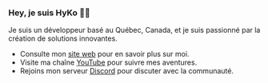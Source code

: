 ### Hey, je suis HyKo 👋🏼

Je suis un développeur basé au Québec, Canada, et je suis passionné par la création de solutions innovantes.

- Consulte mon [site web](https://hyko.dev) pour en savoir plus sur moi.
- Visite ma chaîne [YouTube](https://www.youtube.com/@itshyko) pour suivre mes aventures.
- Rejoins mon serveur [Discord](https://discord.gg/gRahh4kwKX) pour discuter avec la communauté.
